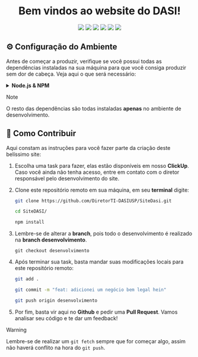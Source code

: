<h1 align="center">Bem vindos ao website do DASI!</h1>

<div align = "center">
<img src = "https://img.shields.io/badge/HTML-551cb8?style=for-the-badge&logo=html5&logoColor=white"/>
<img src = "https://img.shields.io/badge/CSS-551cb8?&style=for-the-badge&logo=css3&logoColor=white"/>
<img src = "https://img.shields.io/badge/JavaScript-551cb8?style=for-the-badge&logo=javascript&logoColor=white"/>
<img src = "https://img.shields.io/badge/TypeScript-551cb8?style=for-the-badge&logo=typescript&logoColor=white"/>
<img src = "https://img.shields.io/badge/React-551cb8?style=for-the-badge&logo=react&logoColor=61DAFB"/>
<img src = "https://img.shields.io/badge/styled--components-551cb8?style=for-the-badge&logo=styled-components&logoColor=white"/>
</div>

## ⚙️ Configuração do Ambiente

Antes de começar a produzir, verifique se você possui todas as dependências instaladas na sua máquina para que você consiga produzir sem dor de cabeça. Veja aqui o que será necessário:
<details>
  <summary><strong>Node.js & NPM</strong></summary>
    <p>  Uma versão do node >= 16 já será o suficiente para rodar o projeto, mas recomenda-se estar com a versão mais atualizada no node para permitir que implementações futuras não entrem em conflito com a versão em sua máquina.</p>

  #### LINUX 
  <img src = "https://media3.giphy.com/media/v1.Y2lkPTc5MGI3NjExdTd6NmxhcXY1dHZlNTFrNm9tNXM2b2M4cWFmMndmNnZnd3FtOG9vOSZlcD12MV9pbnRlcm5hbF9naWZfYnlfaWQmY3Q9Zw/QLag0hPew7yVRyncTv/giphy.gif"/>

  #### WINDOWS
  Basta ir ao site do ![Node](https://nodejs.org/en/download) e baixar a versão **LTS** (Long-term support).
</details>

> [!NOTE]
> O resto das dependências são todas instaladas **apenas** no ambiente de desenvolvimento.

## 🤝 Como Contribuir
Aqui constam as instruções para você fazer parte da criação deste belíssimo site:

1. Escolha uma task para fazer, elas estão disponíveis em nosso **ClickUp**. Caso você ainda não tenha acesso, entre em contato com o diretor responsável pelo desenvolvimento do site.
   
2. Clone este repositório remoto em sua máquina, em seu **terminal** digite:
   ```bash
   git clone https://github.com/DiretorTI-DASIUSP/SiteDasi.git
   
   cd SiteDASI/

   npm install
   ```
   
3. Lembre-se de alterar a **branch**, pois todo o desenvolvimento é realizado na **branch desenvolvimento**.
   ```
   git checkout desenvolvimento
   ```
4. Após terminar sua task, basta mandar suas modificações locais para este repositório remoto:
   ```bash
   git add .

   git commit -m "feat: adicionei um negócio bem legal hein"

   git push origin desenvolvimento
   ```
   
5. Por fim, basta vir aqui no **Github** e pedir uma **Pull Request**. Vamos analisar seu código e te dar um feedback!


> [!WARNING]
> Lembre-se de realizar um ```git fetch``` sempre que for começar algo, assim não haverá conflito na hora do ```git push```.

